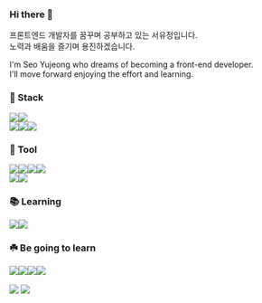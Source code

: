 ### Hi there 👋

<!--
**SEOg-u/SEOg-u** is a ✨ _special_ ✨ repository because its `README.md` (this file) appears on your GitHub profile.

Here are some ideas to get you started:

- 🔭 I’m currently working on ...
- 🌱 I’m currently learning ...
- 👯 I’m looking to collaborate on ...
- 🤔 I’m looking for help with ...
- 💬 Ask me about ...
- 📫 How to reach me: ...
- 😄 Pronouns: ...
- ⚡ Fun fact: ...
-->

<p>
  프론트엔드 개발자를 꿈꾸며 공부하고 있는 서유정입니다.
  </br>
  노력과 배움을 즐기며 용진하겠습니다.
</p>

<p>
  I'm Seo Yujeong who dreams of becoming a front-end developer.
  </br>
  I'll move forward enjoying the effort and learning.
</p>

<h3>🦄 Stack</h3>
<div style="display: flex;">
  <img src="https://img.shields.io/badge/C-A8B9CC?style=flat-square&logo=C&logoColor=white" />
  <img src="https://img.shields.io/badge/JavaScript-F7DF1E?style=flat-square&logo=JavaScript&logoColor=white" />
</div>
<div style="display: flex;">
  <img src="https://img.shields.io/badge/HTML5-E34F26?style=flat-square&logo=HTML5&logoColor=white" />
  <img src="https://img.shields.io/badge/CSS3-1572B6?style=flat-square&logo=CSS3&logoColor=white" />
  <img src="https://img.shields.io/badge/React-61DAFB?style=flat-square&logo=React&logoColor=white" />
</div>

<h3>🎁 Tool</h3>
<div style="display: flex;">
  <img src="https://img.shields.io/badge/Git-F05032?style=flat-square&logo=Git&logoColor=white" />
  <img src="https://img.shields.io/badge/GitHub-181717?style=flat-square&logo=GitHub&logoColor=white" />
  <img src="https://img.shields.io/badge/Visual Studio-5C2D91?style=flat-square&logo=Visual Studio&logoColor=white" />
  <img src="https://img.shields.io/badge/Visual Studio Code-007ACC?style=flat-square&logo=Visual Studio Code&logoColor=white" />
</div>
<div style="display: flex;">
  <img src="https://img.shields.io/badge/Notion-000000?style=flat-square&logo=Notion&logoColor=white" />
  <img src="https://img.shields.io/badge/Figma-000000?style=flat-square&logo=Figma&logoColor=white" />
</div>

<h3>📚 Learning</h3>
<div style="display: flex;">
  <img src="https://img.shields.io/badge/C++-00599C?style=flat-square&logo=C++&logoColor=white" />
  <img src="https://img.shields.io/badge/Swift-F05138?style=flat-square&logo=Swift&logoColor=white" />
</div>

<h3>☘️ Be going to learn</h3>
<div style="display: flex;">
  <img src="https://img.shields.io/badge/TypeScript-3178C6?style=flat-square&logo=TypeScript&logoColor=white"/>
  <img src="https://img.shields.io/badge/Node.js-339933?style=flat-square&logo=Node.js&logoColor=white" />
  <img src="https://img.shields.io/badge/Java-F24E1E?style=flat-square&logo=Java&logoColor=white" />
  <img src="https://img.shields.io/badge/Go-00ADD8?style=flat-square&logo=Go&logoColor=white" />
</div>

</br>

<img src="https://github-readme-stats.vercel.app/api/top-langs/?username=SEOg-u&langs_count=8&theme=dracula" />
<img src="https://github-readme-stats.vercel.app/api?username=SEOg-u&show_icons=true&theme=onedark" />

